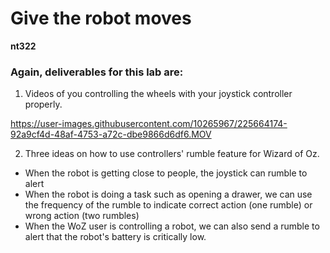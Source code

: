# Give the robot moves
**nt322**



### Again, deliverables for this lab are: 

1. Videos of you controlling the wheels with your joystick controller properly.


https://user-images.githubusercontent.com/10265967/225664174-92a9cf4d-48af-4753-a72c-dbe9866d6df6.MOV



2. Three ideas on how to use controllers' rumble feature for Wizard of Oz.
- When the robot is getting close to people, the joystick can rumble to alert
- When the robot is doing a task such as opening a drawer, we can use the frequency of the rumble to indicate correct action (one rumble) or wrong action (two rumbles)
- When the WoZ user is controlling a robot, we can also send a rumble to alert that the robot's battery is critically low.

